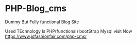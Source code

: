 # PHP-Blog_cms

Dummy But Fully functional Blog Site 

Used TEchnology Is 
PHP(functional)
bootStrap
Mysql
visit Now 
https://www.jdfashionfair.com/php-cms/
